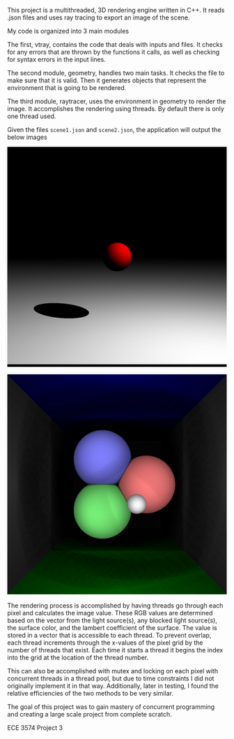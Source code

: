 This project is a multithreaded, 3D rendering engine written in C++. It reads .json files and uses ray tracing to export an image of the scene.

My code is organized into 3 main modules

The first, vtray, contains the code that deals with inputs and files. 
It checks for any errors that are thrown by the functions it calls, 
as well as checking for syntax errors in the input lines.

The second module, geometry, handles two main tasks.
It checks the file to make sure that it is valid. 
Then it generates objects that represent the environment that is going to be rendered.

The third module, raytracer, uses the environment in geometry to render the image.
It accomplishes the rendering using threads. By default there is only one thread used.

Given the files `scene1.json` and `scene2.json`, the application will output the below images

![alt text](https://github.com/akrasner19/3D-Raytracing-Application/blob/master/tests/scene1.png "Output for scene1.json")

![alt text](https://github.com/akrasner19/3D-Raytracing-Application/blob/master/tests/scene2.png "Output for scene2.json")

The rendering process is accomplished by having threads go through each pixel and calculates the image value. These RGB values are determined based on the vector from the light source(s), any blocked light source(s), the surface color, and the lambert coefficient of the surface. The value is stored in a vector that is accessible to each thread. To prevent overlap, each thread increments through the x-values of the pixel grid by the number of threads that exist. Each time it starts a thread it begins the index into the grid at the location of the thread number.

This can also be accomplished with mutex and locking on each pixel with concurrent threads in a thread pool, but due to time constraints I did not originally implement it in that way. Additionally, later in testing, I found the relative efficiencies of the two methods to be very similar. 

The goal of this project was to gain mastery of concurrent programming and creating a large scale project from complete scratch.

ECE 3574 Project 3

